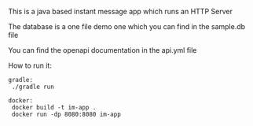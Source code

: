This is a java based instant message app which runs an HTTP Server

The database is a one file demo one which you can find in the sample.db file

You can find the openapi documentation in the api.yml file

How to run it:
```
gradle:
 ./gradle run

docker:
 docker build -t im-app .
 docker run -dp 8080:8080 im-app
```